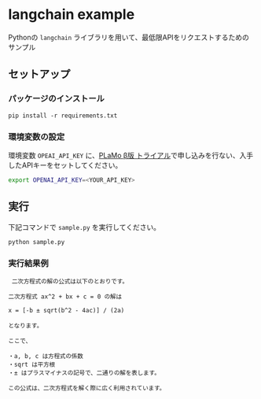 langchain example
========================

Pythonの `langchain` ライブラリを用いて、最低限APIをリクエストするためのサンプル

## セットアップ

### パッケージのインストール

```
pip install -r requirements.txt 
```

### 環境変数の設定

環境変数 `OPEAI_API_KEY` に、[PLaMo β版 トライアル](https://plamo.preferredai.jp/)で申し込みを行ない、入手したAPIキーをセットしてください。

```sh
export OPENAI_API_KEY=<YOUR_API_KEY>
```

## 実行

下記コマンドで `sample.py` を実行してください。

```
python sample.py
```

### 実行結果例

```
 二次方程式の解の公式は以下のとおりです。

二次方程式 ax^2 + bx + c = 0 の解は

x = [-b ± sqrt(b^2 - 4ac)] / (2a)

となります。

ここで、

・a, b, c は方程式の係数
・sqrt は平方根
・± はプラスマイナスの記号で、二通りの解を表します。

この公式は、二次方程式を解く際に広く利用されています。
```

